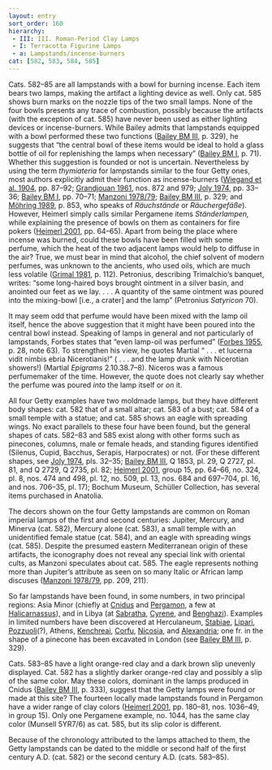 ```yaml
---
layout: entry
sort_order: 160
hierarchy:
 - III: III. Roman-Period Clay Lamps
 - I: Terracotta Figurine Lamps
 - a: Lampstands/incense-burners
cat: [582, 583, 584, 585]
---
```


Cats. 582–85 are all lampstands with a bowl for burning incense. Each item bears two lamps, making the artifact a lighting device as well. Only cat. 585 shows burn marks on the nozzle tips of the two small lamps. None of the four bowls presents any trace of combustion, possibly because the artifacts (with the exception of cat. 585) have never been used as either lighting devices or incense-burners. While Bailey admits that lampstands equipped with a bowl performed these two functions (<a href='../../bibliography/#bailey-bm-iii'>Bailey BM III</a>, p. 329), he suggests that “the central bowl of these items would be ideal to hold a glass bottle of oil for replenishing the lamps when necessary” (<a href='../../bibliography/#bailey-bm-i'>Bailey BM I</a>, p. 71). Whether this suggestion is founded or not is uncertain. Nevertheless by using the term *thymiateria* for lampstands similar to the four Getty ones, most authors explicitly admit their function as incense-burners (<a href='../../bibliography/#wiegand-et-al-1904'>Wiegand et al. 1904</a>, pp. 87–92; <a href='../../bibliography/#grandjouan-1961'>Grandjouan 1961</a>, nos. 872 and 979; <a href='../../bibliography/#joly-1974'>Joly 1974</a>, pp. 33–36; <a href='../../bibliography/#bailey-bm-i'>Bailey BM I</a>, pp. 70–71; <a href='../../bibliography/#manzoni-1978-79'>Manzoni 1978/79</a>; <a href='../../bibliography/#bailey-bm-iii'>Bailey BM III</a>, p. 329; and <a href='../../bibliography/#mohring-1989'>Möhring 1989</a>, p. 853, who speaks of *Räuchstände* or *Räuchergefäße*). However, Heimerl simply calls similar Pergamene items *Ständerlampen,* while explaining the presence of bowls on them as containers for fire pokers (<a href='../../bibliography/#heimerl-2001'>Heimerl 2001</a>, pp. 64–65). Apart from being the place where incense was burned, could these bowls have been filled with some perfume, which the heat of the two adjacent lamps would help to diffuse in the air? True, we must bear in mind that alcohol, the chief solvent of modern perfumes, was unknown to the ancients, who used oils, which are much less volatile (<a href='../../bibliography/#grimal-1981'>Grimal 1981</a>, p. 112). Petronius, describing Trimalchio’s banquet, writes: “some long-haired boys brought ointment in a silver basin, and anointed our feet as we lay. . . . A quantity of the same ointment was poured into the mixing-bowl [i.e., a crater] and the lamp” (Petronius *Satyricon* 70).

It may seem odd that perfume would have been mixed with the lamp oil itself, hence the above suggestion that it might have been poured into the central bowl instead. Speaking of lamps in general and not particularly of lampstands, Forbes states that “even lamp-oil was perfumed” (<a href='../../bibliography/#forbes-1955'>Forbes 1955</a>, p. 28, note 63). To strengthen his view, he quotes Martial “ . . . et lucerna vidit nimbis ebria Nicerotianis!” ( . . . and the lamp drunk with Nicerotian showers!) (Martial *Epigrams* 2.10.38.7–8). Niceros was a famous perfumemaker of the time. However, the quote does not clearly say whether the perfume was poured *into* the lamp itself or *on* it.

All four Getty examples have two moldmade lamps, but they have different body shapes: cat. 582 that of a small altar; cat. 583 of a bust; cat. 584 of a small temple with a statue; and cat. 585 shows an eagle with spreading wings. No exact parallels to these four have been found, but the general shapes of cats. 582–83 and 585 exist along with other forms such as pinecones, columns, male or female heads, and standing figures identified (Silenus, Cupid, Bacchus, Serapis, Harpocrates) or not. (For these different shapes, see <a href='../../bibliography/#joly-1974'>Joly 1974</a>, pls. 32–35; <a href='../../bibliography/#bailey-bm-iii'>Bailey BM III</a>, Q 1853, pl. 29, Q 2727, pl. 81, and Q 2729, Q 2735, pl. 82; <a href='../../bibliography/#heimerl-2001'>Heimerl 2001</a>, group 15, pp. 64–66, no. 324, pl. 8, nos. 474 and 498, pl. 12, no. 509, pl. 13, nos. 684 and 697–704, pl. 16, and nos. 706–35, pl. 17); Bochum Museum, Schüller Collection, has several items purchased in Anatolia.

The decors shown on the four Getty lampstands are common on Roman imperial lamps of the first and second centuries: Jupiter, Mercury, and Minerva (cat. 582), Mercury alone (cat. 583), a small temple with an unidentified female statue (cat. 584), and an eagle with spreading wings (cat. 585). Despite the presumed eastern Mediterranean origin of these artifacts, the iconography does not reveal any special link with oriental cults, as Manzoni speculates about cat. 585. The eagle represents nothing more than Jupiter’s attribute as seen on so many Italic or African lamp discuses (<a href='../../bibliography/#manzoni-1978-79'>Manzoni 1978/79</a>, pp. 209, 211).

So far lampstands have been found, in some numbers, in two principal regions: Asia Minor (chiefly at <a href='../../map/#loc_599575'>Cnidus</a> and <a href='../../map/#loc_550812'>Pergamon</a>, a few at <a href='../../map/#loc_599636'>Halicarnassus</a>), and in Libya (at <a href='../../map/#loc_344282'>Sabratha</a>, <a href='../../map/#loc_373778'>Cyrene</a>, and <a href='../../map/#loc_373757'>Benghazi</a>). Examples in limited numbers have been discovered at Herculaneum, <a href='../../map/#loc_433128'>Stabiae</a>, <a href='../../map/#loc_462283'>Lipari</a>, <a href='../../map/#loc_432815'>Pozzuoli</a>(?), Athens, <a href='../../map/#loc_570347'>Kenchreai</a>, <a href='../../map/#loc_530834'>Corfu</a>, <a href='../../map/#loc_462392'>Nicosia</a>, and <a href='../../map/#loc_727070'>Alexandria</a>; one fr. in the shape of a pinecone has been excavated in London (see <a href='../../bibliography/#bailey-bm-iii'>Bailey BM III</a>, p. 329).

Cats. 583–85 have a light orange-red clay and a dark brown slip unevenly displayed. Cat. 582 has a slightly darker orange-red clay and possibly a slip of the same color. May these colors, dominant in the lamps produced in Cnidus (<a href='../../bibliography/#bailey-bm-iii'>Bailey BM III</a>, p. 333), suggest that the Getty lamps were found or made at this site? The fourteen locally made lampstands found in Pergamon have a wider range of clay colors (<a href='../../bibliography/#heimerl-2001'>Heimerl 2001</a>, pp. 180–81, nos. 1036–49, in group 15). Only one Pergamene example, no. 1044, has the same clay color (Munsell 5YR7/6) as cat. 585, but its slip color is different.

Because of the chronology attributed to the lamps attached to them, the Getty lampstands can be dated to the middle or second half of the first century A.D. (cat. 582) or the second century A.D. (cats. 583–85).
